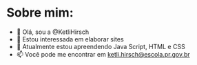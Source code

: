 # Sobre mim:

- 👋 Olá, sou a @KetliHirsch
- 👀 Estou interessada em elaborar sites
- 🌱 Atualmente estou apreendendo Java Script, HTML e CSS
- 📫 Você pode me encontrar em ketli.hirsch@escola.pr.gov.br

